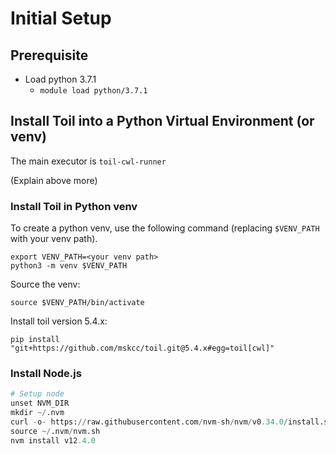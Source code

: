 # Initial Setup

## Prerequisite

* Load python 3.7.1
  * `module load python/3.7.1`

## Install Toil into a Python Virtual Environment \(or venv\)

The main executor is `toil-cwl-runner`

\(Explain above more\)



### Install Toil in Python venv

To create a python venv, use the following command \(replacing `$VENV_PATH` with your venv path\).

```text
export VENV_PATH=<your venv path>
python3 -m venv $VENV_PATH
```

Source the venv:

```text
source $VENV_PATH/bin/activate
```

Install toil version 5.4.x:

```text
pip install "git+https://github.com/mskcc/toil.git@5.4.x#egg=toil[cwl]"
```

### Install Node.js

```python
# Setup node
unset NVM_DIR
mkdir ~/.nvm
curl -o- https://raw.githubusercontent.com/nvm-sh/nvm/v0.34.0/install.sh | bash
source ~/.nvm/nvm.sh
nvm install v12.4.0
```

